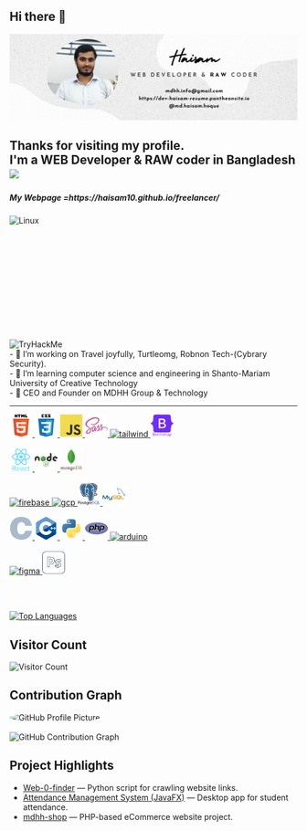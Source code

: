 ## Hi there 👋
<img src="https://raw.githubusercontent.com/haisam10/haisam10/refs/heads/main/Neutral%20Creative%20Professional%20LinkedIn%20Article%20Cover%20Image.png">
<h2>Thanks for visiting my profile.<br> I'm a WEB Developer & RAW coder in Bangladesh <img src="https://flagpedia.net/data/flags/emoji/twitter/256x256/bd.png" width="20vw"/></h2>
 <h5>My Webpage =https://haisam10.github.io/freelancer/</h5>
  <div style="
    display: flex;
    flex-direction: column;
    ">
    <img   
      src="https://img-c.udemycdn.com/course/480x270/5307668_e6e2_2.jpg"
      alt="Linux"
      height="200" /> 
    <br />
    <img src="https://tryhackme-badges.s3.amazonaws.com/Haisam.png" alt="TryHackMe"> 
  </div>
  <div>
- 🔭 I’m working on Travel joyfully, Turtleomg, Robnon Tech-(Cybrary Security).<br>
- 🌱 I’m learning computer science and engineering in  Shanto-Mariam University of Creative Technology <br>
- 👯 CEO and Founder on MDHH Group & Technology<br>
<!-- 
- 🤔 I’m looking for help with ...
- 💬 Ask me about ...
- 📫 How to reach me: ...
- 😄 Pronouns: ...
- ⚡ Fun fact: ...
--></div>
<hr />
<p align="left">
  <a href="https://www.w3.org/html/" target="_blank" rel="noreferrer">
    <img
      src="https://raw.githubusercontent.com/devicons/devicon/master/icons/html5/html5-original-wordmark.svg"
      alt="html5"
      width="40"
      height="40"
    />
  </a>
  <a href="https://www.w3schools.com/css/" target="_blank" rel="noreferrer">
    <img
      src="https://raw.githubusercontent.com/devicons/devicon/master/icons/css3/css3-original-wordmark.svg"
      alt="css3"
      width="40"
      height="40"
    />
  </a>
  <a
    href="https://developer.mozilla.org/en-US/docs/Web/JavaScript"
    target="_blank"
    rel="noreferrer"
  >
    <img
      src="https://raw.githubusercontent.com/devicons/devicon/master/icons/javascript/javascript-original.svg"
      alt="javascript"
      width="40"
      height="40"
    />
  </a>
  <a href="https://sass-lang.com" target="_blank" rel="noreferrer">
    <img
      src="https://raw.githubusercontent.com/devicons/devicon/master/icons/sass/sass-original.svg"
      alt="sass"
      width="40"
      height="40"
    />
  </a>
  <a href="https://tailwindcss.com/" target="_blank" rel="noreferrer">
    <img
      src="https://www.vectorlogo.zone/logos/tailwindcss/tailwindcss-icon.svg"
      alt="tailwind"
      width="40"
      height="40"
    />
  </a>
  <a href="https://getbootstrap.com" target="_blank" rel="noreferrer">
    <img
      src="https://raw.githubusercontent.com/devicons/devicon/master/icons/bootstrap/bootstrap-plain-wordmark.svg"
      alt="bootstrap"
      width="40"
      height="40"
      style="background:#fff";
    />
  </a>
  <br><br>
  <a href="https://reactjs.org/" target="_blank" rel="noreferrer">
    <img
      src="https://raw.githubusercontent.com/devicons/devicon/master/icons/react/react-original-wordmark.svg"
      alt="react"
      width="40"
      height="40"
    />
  </a>
  <a href="https://nodejs.org" target="_blank" rel="noreferrer">
    <img
      src="https://raw.githubusercontent.com/devicons/devicon/master/icons/nodejs/nodejs-original-wordmark.svg"
      alt="nodejs"
      width="40"
      height="40"
    />
  </a>
  <a href="https://www.mongodb.com/" target="_blank" rel="noreferrer">
    <img
      src="https://raw.githubusercontent.com/devicons/devicon/master/icons/mongodb/mongodb-original-wordmark.svg"
      alt="mongodb"
      width="40"
      height="40"
    />
  </a>
  </br>
  </br>
  <a href="https://firebase.google.com/" target="_blank" rel="noreferrer">
    <img
      src="https://www.vectorlogo.zone/logos/firebase/firebase-icon.svg"
      alt="firebase"
      width="40"
      height="40"
    />
  </a>
  <a href="https://cloud.google.com" target="_blank" rel="noreferrer">
    <img
      src="https://www.vectorlogo.zone/logos/google_cloud/google_cloud-icon.svg"
      alt="gcp"
      width="40"
      height="40"
    />
  </a>
  <a href="https://www.postgresql.org" target="_blank" rel="noreferrer">
    <img
      src="https://raw.githubusercontent.com/devicons/devicon/master/icons/postgresql/postgresql-original-wordmark.svg"
      alt="postgresql"
      width="40"
      height="40"
    />
  </a>
  <a href="https://www.mysql.com/" target="_blank" rel="noreferrer">
    <img
      src="https://raw.githubusercontent.com/devicons/devicon/master/icons/mysql/mysql-original-wordmark.svg"
      alt="mysql"
      width="40"
      height="40"
    />
  </a>
  <br><br>
  <a href="https://www.cprogramming.com/" target="_blank" rel="noreferrer">
    <img
      src="https://raw.githubusercontent.com/devicons/devicon/master/icons/c/c-original.svg"
      alt="c"
      width="40"
      height="40"
    />
  </a>
  <a href="https://www.w3schools.com/cpp/" target="_blank" rel="noreferrer">
    <img
      src="https://raw.githubusercontent.com/devicons/devicon/master/icons/cplusplus/cplusplus-original.svg"
      alt="cplusplus"
      width="40"
      height="40"
    />
  </a>
  <a href="https://www.python.org" target="_blank" rel="noreferrer">
    <img
      src="https://raw.githubusercontent.com/devicons/devicon/master/icons/python/python-original.svg"
      alt="python"
      width="40"
      height="40"
    />
  </a>
  <a href="https://www.php.net" target="_blank" rel="noreferrer">
    <img
      src="https://raw.githubusercontent.com/devicons/devicon/master/icons/php/php-original.svg"
      alt="php"
      width="40"
      height="40"
    />
  </a>
  
  <a href="https://www.arduino.cc/" target="_blank" rel="noreferrer">
    <img
      src="https://cdn.worldvectorlogo.com/logos/arduino-1.svg"
      alt="arduino"
      width="40"
      height="40"
    />
  </a>
<br><br>
  <a href="https://www.figma.com/" target="_blank" rel="noreferrer">
    <img
      src="https://www.vectorlogo.zone/logos/figma/figma-icon.svg"
      alt="figma"
      width="40"
      height="40"
    />
  </a>

  <a href="https://www.photoshop.com/en" target="_blank" rel="noreferrer">
    <img
      src="https://raw.githubusercontent.com/devicons/devicon/master/icons/photoshop/photoshop-line.svg"
      alt="photoshop"
      width="40"
      height="40"
      style="background:#fff";
    />
  </a>
</p>



  <br /><br />

  <a href="https://github.com/haisam10" target="_blank" rel="noopener noreferrer">
    <img src="https://github-readme-stats.vercel.app/api/top-langs/?username=haisam10&layout=compact&theme=radical" alt="Top Languages" />
  </a>



 <div class="section">
    <h2>Visitor Count</h2>
    <img src="https://visitor-badge.laobi.icu/badge?page_id=haisam10.haisam10" alt="Visitor Count" />
  </div>

  <div class="section">
    <h2>Contribution Graph</h2>
    <img src="https://github.com/haisam10.png" alt="GitHub Profile Picture" style="width:100px; border-radius:50%;" />
    <br /><br />
    <img src="https://ghchart.rshah.org/haisam10" alt="GitHub Contribution Graph" />
  </div>

  <div class="section projects">
    <h2>Project Highlights</h2>
    <ul>
      <li><a href="https://github.com/haisam10/Web-0-finder" target="_blank" rel="noopener noreferrer">Web-0-finder</a> — Python script for crawling website links.</li>
      <li><a href="https://github.com/haisam10/Attendance-Management-System-javafx" target="_blank" rel="noopener noreferrer">Attendance Management System (JavaFX)</a> — Desktop app for student attendance.</li>
      <li><a href="https://github.com/haisam10/mdhh-shop" target="_blank" rel="noopener noreferrer">mdhh-shop</a> — PHP-based eCommerce website project.</li>
    </ul>
  </div>
